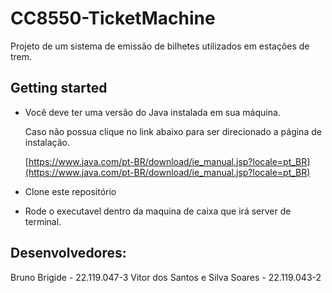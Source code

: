 # CC8550-TicketMachine

Projeto de um sistema de emissão de bilhetes utilizados em estações de trem.

## Getting started

- Você deve ter uma versão do Java instalada em sua máquina.
  
  Caso não possua clique no link abaixo para ser direcionado a página de instalação.
  
  [https://www.java.com/pt-BR/download/ie_manual.jsp?locale=pt_BR](https://www.java.com/pt-BR/download/ie_manual.jsp?locale=pt_BR)
  
- Clone este repositório
- Rode o executavel dentro da maquina de caixa que irá server de terminal.


## Desenvolvedores:

Bruno Brigide - 22.119.047-3
Vitor dos Santos e Silva Soares - 22.119.043-2

